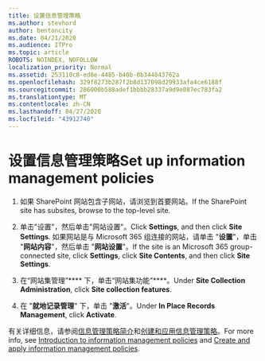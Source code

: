 ```yaml
---
title: 设置信息管理策略
ms.author: stevhord
author: bentoncity
ms.date: 04/21/2020
ms.audience: ITPro
ms.topic: article
ROBOTS: NOINDEX, NOFOLLOW
localization_priority: Normal
ms.assetid: 253110c8-ed8e-4485-b40b-0b344843762a
ms.openlocfilehash: 329f8273b287f2b8d137098d29933afa4ce6188f
ms.sourcegitcommit: 286000b588adef1bbbb28337a9d9e087ec783fa2
ms.translationtype: MT
ms.contentlocale: zh-CN
ms.lasthandoff: 04/27/2020
ms.locfileid: "43912740"
---
```

# <a name="set-up-information-management-policies"></a><span data-ttu-id="0a2ba-102">设置信息管理策略</span><span class="sxs-lookup"><span data-stu-id="0a2ba-102">Set up information management policies</span></span>

1. <span data-ttu-id="0a2ba-103">如果 SharePoint 网站包含子网站，请浏览到首要网站。</span><span class="sxs-lookup"><span data-stu-id="0a2ba-103">If the SharePoint site has subsites, browse to the top-level site.</span></span>
    
2. <span data-ttu-id="0a2ba-104">单击"设置"，然后单击"网站设置"。</span><span class="sxs-lookup"><span data-stu-id="0a2ba-104">Click **Settings**, and then click **Site Settings**.</span></span> <span data-ttu-id="0a2ba-105">如果网站是与 Microsoft 365 组连接的网站，请单击 "**设置**"，单击 "**网站内容**"，然后单击 "**网站设置**"。</span><span class="sxs-lookup"><span data-stu-id="0a2ba-105">If the site is an Microsoft 365 group-connected site, click **Settings**, click **Site Contents**, and then click **Site Settings**.</span></span>
    
3. <span data-ttu-id="0a2ba-106">在“网站集管理”\*\*\*\* 下，单击“网站集功能”\*\*\*\*。</span><span class="sxs-lookup"><span data-stu-id="0a2ba-106">Under **Site Collection Administration**, click **Site collection features**.</span></span>
    
4. <span data-ttu-id="0a2ba-107">在 "**就地记录管理**" 下，单击 "**激活**"。</span><span class="sxs-lookup"><span data-stu-id="0a2ba-107">Under **In Place Records Management**, click **Activate**.</span></span>
    
<span data-ttu-id="0a2ba-108">有关详细信息，请参阅[信息管理策略简介](https://go.microsoft.com/fwlink/?linkid=404239)和[创建和应用信息管理策略](https://go.microsoft.com/fwlink/?linkid=2003916)。</span><span class="sxs-lookup"><span data-stu-id="0a2ba-108">For more info, see [Introduction to information management policies](https://go.microsoft.com/fwlink/?linkid=404239) and [Create and apply information management policies](https://go.microsoft.com/fwlink/?linkid=2003916).</span></span>
  

